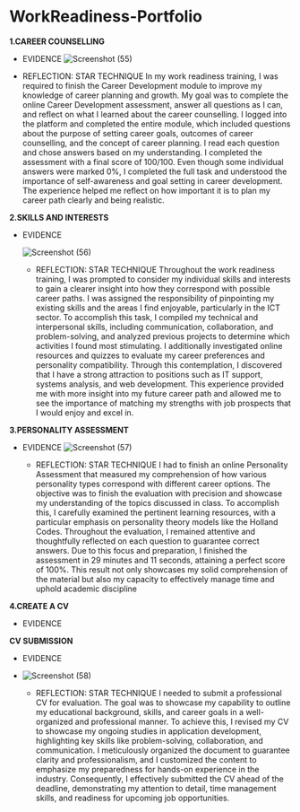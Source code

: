 # WorkReadiness-Portfolio

**1.CAREER COUNSELLING**
- EVIDENCE 
![Screenshot (55)](https://github.com/user-attachments/assets/4fcedc01-adf4-4c09-8475-d2ef04432bf5)

- REFLECTION: STAR TECHNIQUE
  In my work readiness training, I was required to finish the Career Development module to improve my knowledge of career planning and growth.
  My goal was to complete the online Career Development assessment, answer all questions as I can, and reflect on what I learned about the career counselling.
  I logged into the platform and completed the entire module, which included questions about the purpose of setting career goals, outcomes of career counselling, and the concept of career planning. I read each question and chose answers based on my understanding.
  I completed the assessment with a final score of 100/100. Even though some individual answers were marked 0%, I completed the full task and understood the importance of self-awareness and goal setting in career development. The experience helped me reflect on how important it is to plan my career path clearly and being  realistic.

  
**2.SKILLS AND INTERESTS**
- EVIDENCE
  
  ![Screenshot (56)](https://github.com/user-attachments/assets/4e9bcf39-814b-4a06-ab75-cf6b6cbb9005)


  - REFLECTION: STAR TECHNIQUE
 Throughout the work readiness training, I was prompted to consider my individual skills and interests to gain a clearer insight into how they correspond with possible career paths.  I was assigned the responsibility of pinpointing my existing skills and the areas I find enjoyable, particularly in the ICT sector. To accomplish this task, I compiled my technical and interpersonal skills, including communication, collaboration, and problem-solving, and analyzed previous projects to determine which activities I found most stimulating. I additionally investigated online resources and quizzes to evaluate my career preferences and personality compatibility. Through this contemplation, I discovered that I have a strong attraction to positions such as IT support, systems analysis, and web development. This experience provided me with more insight into my future career path and allowed me to see the importance of matching my strengths with job prospects that I would enjoy and excel in.


**3.PERSONALITY ASSESSMENT**
- EVIDENCE
  ![Screenshot (57)](https://github.com/user-attachments/assets/772bcd7e-bc06-48a2-b858-0ca53c4de099)

   - REFLECTION: STAR TECHNIQUE
     I had to finish an online Personality Assessment that measured my comprehension of how various personality types correspond with different career options. The objective was to finish the evaluation with precision and showcase my understanding of the topics discussed in class. To accomplish this, I carefully examined the pertinent learning resources, with a particular emphasis on personality theory models like the Holland Codes. Throughout the evaluation, I remained attentive and thoughtfully reflected on each question to guarantee correct answers. Due to this focus and preparation, I finished the assessment in 29 minutes and 11 seconds, attaining a perfect score of 100%. This result not only showcases my solid comprehension of the material but also my capacity to effectively manage time and uphold academic discipline

  
**4.CREATE A CV**
- EVIDENCE
  



**CV SUBMISSION**
- EVIDENCE
- ![Screenshot (58)](https://github.com/user-attachments/assets/a13a2187-f95e-460f-9fdd-535812ff873a)

   - REFLECTION: STAR TECHNIQUE
     I needed to submit a professional CV for evaluation. The goal was to showcase my capability to outline my educational background, skills, and career goals in a well-organized and professional manner. To achieve this, I revised my CV to showcase my ongoing studies in application development, highlighting key skills like problem-solving, collaboration, and communication. I meticulously organized the document to guarantee clarity and professionalism, and I customized the content to emphasize my preparedness for hands-on experience in the industry. Consequently, I effectively submitted the CV ahead of the deadline, demonstrating my attention to detail, time management skills, and readiness for upcoming job opportunities.


